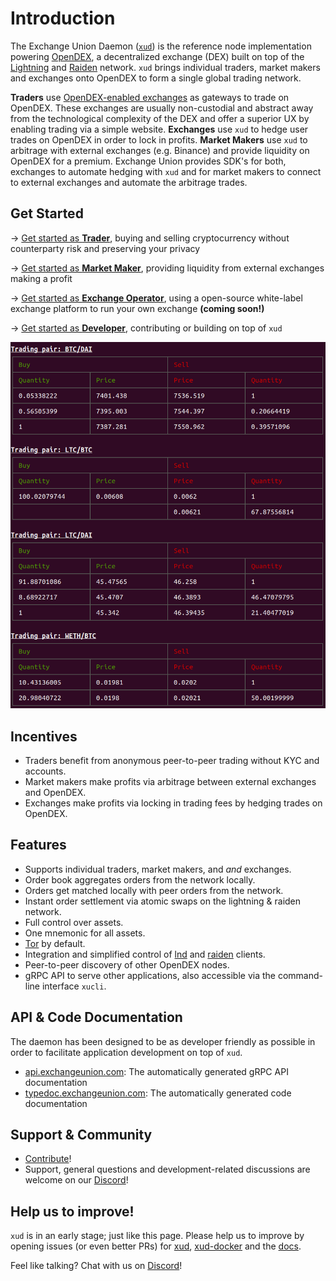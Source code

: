 # Introduction

The Exchange Union Daemon ([`xud`](https://github.com/ExchangeUnion/xud)) is the reference node implementation powering [OpenDEX](https://opendex.network), a decentralized exchange (DEX) built on top of the [Lightning](https://lightning.network/) and [Raiden](https://raiden.network/) network. `xud` brings individual traders, market makers and exchanges onto OpenDEX to form a single global trading network.

**Traders** use [OpenDEX-enabled exchanges](https://opendex.network/trade/exchanges) as gateways to trade on OpenDEX. These exchanges are usually non-custodial and abstract away from the technological complexity of the DEX and offer a superior UX by enabling trading via a simple website. **Exchanges** use `xud` to hedge user trades on OpenDEX in order to lock in profits. **Market Makers** use `xud` to arbitrage with external exchanges (e.g. Binance) and provide liquidity on OpenDEX for a premium. Exchange Union provides SDK's for both, exchanges to automate hedging with `xud` and for market makers to connect to external exchanges and automate the arbitrage trades.

## Get Started

-> [Get started as **Trader**](User%20Guide.md), buying and selling cryptocurrency without counterparty risk and preserving your privacy

-> [Get started as **Market Maker**](Market%20Maker%20Guide.md), providing liquidity from external exchanges making a profit

-> [Get started as **Exchange Operator**](), using a open-source white-label exchange platform to run your own exchange **(coming soon!)**

-> [Get started as **Developer**](Developer%20Guide.md), contributing or building on top of `xud`

![Trading via XUD](/images/orderbook.png)

## Incentives
* Traders benefit from anonymous peer-to-peer trading without KYC and accounts.
* Market makers make profits via arbitrage between external exchanges and OpenDEX.
* Exchanges make profits via locking in trading fees by hedging trades on OpenDEX.

## Features
* Supports individual traders, market makers, and *and* exchanges.
* Order book aggregates orders from the network locally.
* Orders get matched locally with peer orders from the network.
* Instant order settlement via atomic swaps on the lightning & raiden network.
* Full control over assets.
* One mnemonic for all assets.
* [Tor](https://www.torproject.org/) by default.
* Integration and simplified control of [lnd](https://github.com/lightningnetwork/lnd) and [raiden](https://github.com/raiden-network/raiden) clients.
* Peer-to-peer discovery of other OpenDEX nodes.
* gRPC API to serve other applications, also accessible via the command-line interface `xucli`.

## API & Code Documentation

The daemon has been designed to be as developer friendly as possible in order to facilitate application development on top of `xud`.
* [api.exchangeunion.com](https://api.exchangeunion.com): The automatically generated gRPC API documentation
* [typedoc.exchangeunion.com](https://typedoc.exchangeunion.com/): The automatically generated code documentation


## Support & Community

* [Contribute](Contribute.md)!
* Support, general questions and development-related discussions are welcome on our [Discord](https://discord.gg/YgDhMSn)!

## Help us to improve!

`xud` is in an early stage; just like this page. Please help us to improve by opening issues (or even better PRs) for [xud](https://github.com/ExchangeUnion/xud/issues), [xud-docker](https://github.com/ExchangeUnion/xud-docker/issues) and the [docs](https://github.com/ExchangeUnion/docs/issues).

Feel like talking? Chat with us on [Discord](https://discord.gg/YgDhMSn)!   